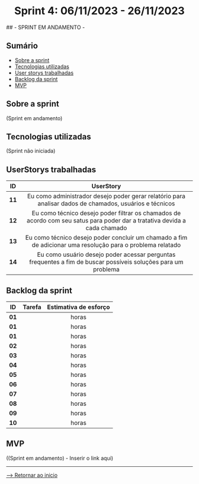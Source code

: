 <h1 align="center">Sprint 4: 06/11/2023 - 26/11/2023</h1>
## - SPRINT EM ANDAMENTO -

## Sumário

- [Sobre a sprint](#Sobre-a-sprint)
- [Tecnologias utilizadas](#Tecnologias-utilizadas)
- [User storys trabalhadas](#UserStorys-trabalhadas)
- [Backlog da sprint](#Backlog-da-sprint)
- [MVP](#MVP)


## Sobre a sprint

(Sprint em andamento)

## Tecnologias utilizadas

(Sprint não iniciada)

## UserStorys trabalhadas

 ID | UserStory |
|:--------------:  | :----------:|
| **11** | Eu como administrador desejo poder gerar relatório para analisar dados de chamados, usuários e técnicos |
| **12** | Eu como técnico desejo poder filtrar os chamados de acordo com seu satus para poder dar a tratativa devida a cada chamado |
| **13** | Eu como técnico desejo poder concluir um chamado a fim de adicionar uma resolução para o problema relatado |
| **14** | Eu como usuário desejo poder acessar perguntas frequentes a fim de buscar possíveis soluções para um problema |   

## Backlog da sprint

 ID | Tarefa | Estimativa de esforço |
|:--------------:  | :----------:|:--------------:|
| **01** |  |  horas |
| **01** |  |  horas |
| **01** |  |  horas |
| **02** |  |  horas |  
| **03** |  |  horas |
| **04** |  |  horas |  
| **05** |  |  horas |  
| **06** |  |  horas | 
| **07** |  |  horas | 
| **08** |  |  horas |
| **09** |  |  horas | 
| **10** |  |  horas |

## MVP

((Sprint em andamento) - Inserir o link aqui)

<hr>

[--> Retornar ao inicio](#Sumário)

